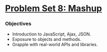 # [Problem Set 8: Mashup](http://cdn.cs50.net/2016/x/psets/6/pset6/pset6.html)

### Objectives
- Introduction to JavaScript, Ajax, JSON.
- Exposure to objects and methods.
- Grapple with real-world APIs and libraries.
